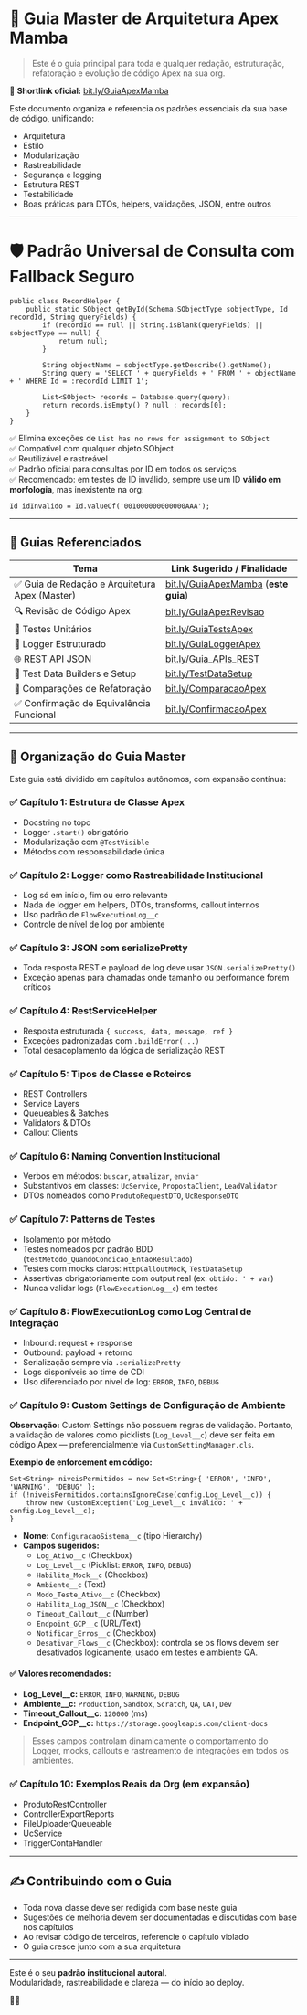 # 🧱 Guia Master de Arquitetura Apex Mamba

> Este é o guia principal para toda e qualquer redação, estruturação, refatoração e evolução de código Apex na sua org.

📎 **Shortlink oficial:** [bit.ly/GuiaApexMamba](https://bit.ly/GuiaApexMamba)

Este documento organiza e referencia os padrões essenciais da sua base de código, unificando:
- Arquitetura
- Estilo
- Modularização
- Rastreabilidade
- Segurança e logging
- Estrutura REST
- Testabilidade
- Boas práticas para DTOs, helpers, validações, JSON, entre outros

---

# 🛡️ Padrão Universal de Consulta com Fallback Seguro

```apex
public class RecordHelper {
    public static SObject getById(Schema.SObjectType sobjectType, Id recordId, String queryFields) {
        if (recordId == null || String.isBlank(queryFields) || sobjectType == null) {
            return null;
        }

        String objectName = sobjectType.getDescribe().getName();
        String query = 'SELECT ' + queryFields + ' FROM ' + objectName + ' WHERE Id = :recordId LIMIT 1';

        List<SObject> records = Database.query(query);
        return records.isEmpty() ? null : records[0];
    }
}
```

✅ Elimina exceções de `List has no rows for assignment to SObject`  
✅ Compatível com qualquer objeto SObject  
✅ Reutilizável e rastreável  
✅ Padrão oficial para consultas por ID em todos os serviços  
✅ Recomendado: em testes de ID inválido, sempre use um ID **válido em morfologia**, mas inexistente na org:  
```apex
Id idInvalido = Id.valueOf('001000000000000AAA');
```

---

## 📓 Guias Referenciados

| Tema                         | Link Sugerido / Finalidade                                      |
|------------------------------|------------------------------------------------------------------|
| ✅ Guia de Redação e Arquitetura Apex (Master) | [bit.ly/GuiaApexMamba](https://bit.ly/GuiaApexMamba) (**este guia**) |
| 🔍 Revisão de Código Apex             | [bit.ly/GuiaApexRevisao](https://bit.ly/GuiaApexRevisao) |
| 🪪 Testes Unitários                    | [bit.ly/GuiaTestsApex](https://bit.ly/GuiaTestsApex)     |
| 🩵 Logger Estruturado                 | [bit.ly/GuiaLoggerApex](https://bit.ly/GuiaLoggerApex)   |
| 🌐 REST API JSON                      | [bit.ly/Guia_APIs_REST](https://bit.ly/Guia_APIs_REST)   |
| 🪩 Test Data Builders e Setup         | [bit.ly/TestDataSetup](https://bit.ly/TestDataSetup)     |
| 🔄 Comparações de Refatoração         | [bit.ly/ComparacaoApex](https://bit.ly/ComparacaoApex)   |
| ✅ Confirmação de Equivalência Funcional | [bit.ly/ConfirmacaoApex](https://bit.ly/ConfirmacaoApex) |

---

## 📆 Organização do Guia Master

Este guia está dividido em capítulos autônomos, com expansão contínua:

### ✅ Capítulo 1: Estrutura de Classe Apex
- Docstring no topo
- Logger `.start()` obrigatório
- Modularização com `@TestVisible`
- Métodos com responsabilidade única

### ✅ Capítulo 2: Logger como Rastreabilidade Institucional
- Log só em início, fim ou erro relevante
- Nada de logger em helpers, DTOs, transforms, callout internos
- Uso padrão de `FlowExecutionLog__c`
- Controle de nível de log por ambiente

### ✅ Capítulo 3: JSON com serializePretty
- Toda resposta REST e payload de log deve usar `JSON.serializePretty()`
- Exceção apenas para chamadas onde tamanho ou performance forem críticos

### ✅ Capítulo 4: RestServiceHelper
- Resposta estruturada `{ success, data, message, ref }`
- Exceções padronizadas com `.buildError(...)`
- Total desacoplamento da lógica de serialização REST

### ✅ Capítulo 5: Tipos de Classe e Roteiros
- REST Controllers
- Service Layers
- Queueables & Batches
- Validators & DTOs
- Callout Clients

### ✅ Capítulo 6: Naming Convention Institucional
- Verbos em métodos: `buscar`, `atualizar`, `enviar`
- Substantivos em classes: `UcService`, `PropostaClient`, `LeadValidator`
- DTOs nomeados como `ProdutoRequestDTO`, `UcResponseDTO`

### ✅ Capítulo 7: Patterns de Testes
- Isolamento por método
- Testes nomeados por padrão BDD (`testMetodo_QuandoCondicao_EntaoResultado`)
- Testes com mocks claros: `HttpCalloutMock`, `TestDataSetup`
- Assertivas obrigatoriamente com output real (ex: `obtido: ' + var`)
- Nunca validar logs (`FlowExecutionLog__c`) em testes

### ✅ Capítulo 8: FlowExecutionLog como Log Central de Integração
- Inbound: request + response
- Outbound: payload + retorno
- Serialização sempre via `.serializePretty`
- Logs disponíveis ao time de CDI
- Uso diferenciado por nível de log: `ERROR`, `INFO`, `DEBUG`

### ✅ Capítulo 9: Custom Settings de Configuração de Ambiente

**Observação:** Custom Settings não possuem regras de validação. Portanto, a validação de valores como picklists (`Log_Level__c`) deve ser feita em código Apex — preferencialmente via `CustomSettingManager.cls`.

**Exemplo de enforcement em código:**
```apex
Set<String> niveisPermitidos = new Set<String>{ 'ERROR', 'INFO', 'WARNING', 'DEBUG' };
if (!niveisPermitidos.containsIgnoreCase(config.Log_Level__c)) {
    throw new CustomException('Log_Level__c inválido: ' + config.Log_Level__c);
}
```

- **Nome:** `ConfiguracaoSistema__c` (tipo Hierarchy)
- **Campos sugeridos:**
  - `Log_Ativo__c` (Checkbox)
  - `Log_Level__c` (Picklist: `ERROR`, `INFO`, `DEBUG`)
  - `Habilita_Mock__c` (Checkbox)
  - `Ambiente__c` (Text)
  - `Modo_Teste_Ativo__c` (Checkbox)
  - `Habilita_Log_JSON__c` (Checkbox)
  - `Timeout_Callout__c` (Number)
  - `Endpoint_GCP__c` (URL/Text)
  - `Notificar_Erros__c` (Checkbox)
  - `Desativar_Flows__c` (Checkbox): controla se os flows devem ser desativados logicamente, usado em testes e ambiente QA.

#### ✅ Valores recomendados:
- **Log_Level__c:** `ERROR`, `INFO`, `WARNING`, `DEBUG`
- **Ambiente__c:** `Production`, `Sandbox`, `Scratch`, `QA`, `UAT`, `Dev`
- **Timeout_Callout__c:** `120000` (ms)
- **Endpoint_GCP__c:** `https://storage.googleapis.com/client-docs`

> Esses campos controlam dinamicamente o comportamento do Logger, mocks, callouts e rastreamento de integrações em todos os ambientes.

### ✅ Capítulo 10: Exemplos Reais da Org (em expansão)
- ProdutoRestController
- ControllerExportReports
- FileUploaderQueueable
- UcService
- TriggerContaHandler

---

## ✍️ Contribuindo com o Guia

- Toda nova classe deve ser redigida com base neste guia
- Sugestões de melhoria devem ser documentadas e discutidas com base nos capítulos
- Ao revisar código de terceiros, referencie o capítulo violado
- O guia cresce junto com a sua arquitetura

---

Este é o seu **padrão institucional autoral**.  
Modularidade, rastreabilidade e clareza — do início ao deploy.  

🧠🔥
